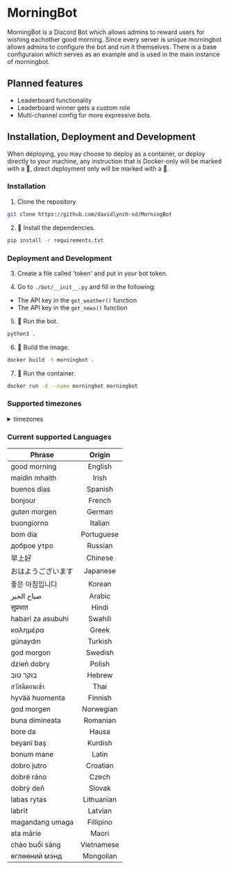 # MorningBot

MorningBot is a Discord Bot which allows admins to reward users for wishing eachother good morning. Since every server is unique morningbot allows admins to configure the bot and run it themselves. There is a base configuraion which serves as an example and is used in the main instance of morningbot. 

## Planned features
- Leaderboard functionality
- Leaderboard winner gets a custom role
- Multi-channel config for more expressive bots.

## Installation, Deployment and Development

When deploying, you may choose to deploy as a container, or deploy directly to your machine, any instruction that is Docker-only will be marked with a 🐳, direct deployment only will be marked with a 🚀.

### Installation
1. Clone the repository
```bash
git clone https://github.com/davidlynch-sd/MorningBot
```

2. 🚀 Install the dependencies.
```bash
pip install -r requirements.txt
```

### Deployment and Development

3. Create a file called 'token' and put in your bot token.

4. Go to `./bot/__init__.py` and fill in the following:
- The API key in the `get_weather()` function
- The API key in the `get_news()` function

5. 🚀 Run the bot.

```bash
python3 .
```

6. 🐳 Build the image.

```bash
docker build -t morningbot .
```

7. 🐳 Run the container.

```bash
docker run -d --name morningbot morningbot
```

### Supported timezones
<details>
<summary>timezones</summary>
<br>
['Africa/Abidjan', 'Africa/Accra', 'Africa/Addis_Ababa', 'Africa/Algiers', 'Africa/Asmara', 'Africa/Asmera', 'Africa/Bamako', 'Africa/Bangui', 'Africa/Banjul', 'Africa/Bissau', 'Africa/Blantyre', 'Africa/Brazzaville', 'Africa/Bujumbura', 'Africa/Cairo', 'Africa/Casablanca', 'Africa/Ceuta', 'Africa/Conakry', 'Africa/Dakar', 'Africa/Dar_es_Salaam', 'Africa/Djibouti', 'Africa/Douala', 'Africa/El_Aaiun', 'Africa/Freetown', 'Africa/Gaborone', 'Africa/Harare', 'Africa/Johannesburg', 'Africa/Juba', 'Africa/Kampala', 'Africa/Khartoum', 'Africa/Kigali', 'Africa/Kinshasa', 'Africa/Lagos', 'Africa/Libreville', 'Africa/Lome', 'Africa/Luanda', 'Africa/Lubumbashi', 'Africa/Lusaka', 'Africa/Malabo', 'Africa/Maputo', 'Africa/Maseru', 'Africa/Mbabane', 'Africa/Mogadishu', 'Africa/Monrovia', 'Africa/Nairobi', 'Africa/Ndjamena', 'Africa/Niamey', 'Africa/Nouakchott', 'Africa/Ouagadougou', 'Africa/Porto-Novo', 'Africa/Sao_Tome', 'Africa/Timbuktu', 'Africa/Tripoli', 'Africa/Tunis', 'Africa/Windhoek', 'America/Adak', 'America/Anchorage', 'America/Anguilla', 'America/Antigua', 'America/Araguaina', 'America/Argentina/Buenos_Aires', 'America/Argentina/Catamarca', 'America/Argentina/ComodRivadavia', 'America/Argentina/Cordoba', 'America/Argentina/Jujuy', 'America/Argentina/La_Rioja', 'America/Argentina/Mendoza', 'America/Argentina/Rio_Gallegos', 'America/Argentina/Salta', 'America/Argentina/San_Juan', 'America/Argentina/San_Luis', 'America/Argentina/Tucuman', 'America/Argentina/Ushuaia', 'America/Aruba', 'America/Asuncion', 'America/Atikokan', 'America/Atka', 'America/Bahia', 'America/Bahia_Banderas', 'America/Barbados', 'America/Belem', 'America/Belize', 'America/Blanc-Sablon', 'America/Boa_Vista', 'America/Bogota', 'America/Boise', 'America/Buenos_Aires', 'America/Cambridge_Bay', 'America/Campo_Grande', 'America/Cancun', 'America/Caracas', 'America/Catamarca', 'America/Cayenne', 'America/Cayman', 'America/Chicago', 'America/Chihuahua', 'America/Ciudad_Juarez', 'America/Coral_Harbour', 'America/Cordoba', 'America/Costa_Rica', 'America/Creston', 'America/Cuiaba', 'America/Curacao', 'America/Danmarkshavn', 'America/Dawson', 'America/Dawson_Creek', 'America/Denver', 'America/Detroit', 'America/Dominica', 'America/Edmonton', 'America/Eirunepe', 'America/El_Salvador', 'America/Ensenada', 'America/Fort_Nelson', 'America/Fort_Wayne', 'America/Fortaleza', 'America/Glace_Bay', 'America/Godthab', 'America/Goose_Bay', 'America/Grand_Turk', 'America/Grenada', 'America/Guadeloupe', 'America/Guatemala', 'America/Guayaquil', 'America/Guyana', 'America/Halifax', 'America/Havana', 'America/Hermosillo', 'America/Indiana/Indianapolis', 'America/Indiana/Knox', 'America/Indiana/Marengo', 'America/Indiana/Petersburg', 'America/Indiana/Tell_City', 'America/Indiana/Vevay', 'America/Indiana/Vincennes', 'America/Indiana/Winamac', 'America/Indianapolis', 'America/Inuvik', 'America/Iqaluit', 'America/Jamaica', 'America/Jujuy', 'America/Juneau', 'America/Kentucky/Louisville', 'America/Kentucky/Monticello', 'America/Knox_IN', 'America/Kralendijk', 'America/La_Paz', 'America/Lima', 'America/Los_Angeles', 'America/Louisville', 'America/Lower_Princes', 'America/Maceio', 'America/Managua', 'America/Manaus', 'America/Marigot', 'America/Martinique', 'America/Matamoros', 'America/Mazatlan', 'America/Mendoza', 'America/Menominee', 'America/Merida', 'America/Metlakatla', 'America/Mexico_City', 'America/Miquelon', 'America/Moncton', 'America/Monterrey', 'America/Montevideo', 'America/Montreal', 'America/Montserrat', 'America/Nassau', 'America/New_York', 'America/Nipigon', 'America/Nome', 'America/Noronha', 'America/North_Dakota/Beulah', 'America/North_Dakota/Center', 'America/North_Dakota/New_Salem', 'America/Nuuk', 'America/Ojinaga', 'America/Panama', 'America/Pangnirtung', 'America/Paramaribo', 'America/Phoenix', 'America/Port-au-Prince', 'America/Port_of_Spain', 'America/Porto_Acre', 'America/Porto_Velho', 'America/Puerto_Rico', 'America/Punta_Arenas', 'America/Rainy_River', 'America/Rankin_Inlet', 'America/Recife', 'America/Regina', 'America/Resolute', 'America/Rio_Branco', 'America/Rosario', 'America/Santa_Isabel', 'America/Santarem', 'America/Santiago', 'America/Santo_Domingo', 'America/Sao_Paulo', 'America/Scoresbysund', 'America/Shiprock', 'America/Sitka', 'America/St_Barthelemy', 'America/St_Johns', 'America/St_Kitts', 'America/St_Lucia', 'America/St_Thomas', 'America/St_Vincent', 'America/Swift_Current', 'America/Tegucigalpa', 'America/Thule', 'America/Thunder_Bay', 'America/Tijuana', 'America/Toronto', 'America/Tortola', 'America/Vancouver', 'America/Virgin', 'America/Whitehorse', 'America/Winnipeg', 'America/Yakutat', 'America/Yellowknife', 'Antarctica/Casey', 'Antarctica/Davis', 'Antarctica/DumontDUrville', 'Antarctica/Macquarie', 'Antarctica/Mawson', 'Antarctica/McMurdo', 'Antarctica/Palmer', 'Antarctica/Rothera', 'Antarctica/South_Pole', 'Antarctica/Syowa', 'Antarctica/Troll', 'Antarctica/Vostok', 'Arctic/Longyearbyen', 'Asia/Aden', 'Asia/Almaty', 'Asia/Amman', 'Asia/Anadyr', 'Asia/Aqtau', 'Asia/Aqtobe', 'Asia/Ashgabat', 'Asia/Ashkhabad', 'Asia/Atyrau', 'Asia/Baghdad', 'Asia/Bahrain', 'Asia/Baku', 'Asia/Bangkok', 'Asia/Barnaul', 'Asia/Beirut', 'Asia/Bishkek', 'Asia/Brunei', 'Asia/Calcutta', 'Asia/Chita', 'Asia/Choibalsan', 'Asia/Chongqing', 'Asia/Chungking', 'Asia/Colombo', 'Asia/Dacca', 'Asia/Damascus', 'Asia/Dhaka', 'Asia/Dili', 'Asia/Dubai', 'Asia/Dushanbe', 'Asia/Famagusta', 'Asia/Gaza', 'Asia/Harbin', 'Asia/Hebron', 'Asia/Ho_Chi_Minh', 'Asia/Hong_Kong', 'Asia/Hovd', 'Asia/Irkutsk', 'Asia/Istanbul', 'Asia/Jakarta', 'Asia/Jayapura', 'Asia/Jerusalem', 'Asia/Kabul', 'Asia/Kamchatka', 'Asia/Karachi', 'Asia/Kashgar', 'Asia/Kathmandu', 'Asia/Katmandu', 'Asia/Khandyga', 'Asia/Kolkata', 'Asia/Krasnoyarsk', 'Asia/Kuala_Lumpur', 'Asia/Kuching', 'Asia/Kuwait', 'Asia/Macao', 'Asia/Macau', 'Asia/Magadan', 'Asia/Makassar', 'Asia/Manila', 'Asia/Muscat', 'Asia/Nicosia', 'Asia/Novokuznetsk', 'Asia/Novosibirsk', 'Asia/Omsk', 'Asia/Oral', 'Asia/Phnom_Penh', 'Asia/Pontianak', 'Asia/Pyongyang', 'Asia/Qatar', 'Asia/Qostanay', 'Asia/Qyzylorda', 'Asia/Rangoon', 'Asia/Riyadh', 'Asia/Saigon', 'Asia/Sakhalin', 'Asia/Samarkand', 'Asia/Seoul', 'Asia/Shanghai', 'Asia/Singapore', 'Asia/Srednekolymsk', 'Asia/Taipei', 'Asia/Tashkent', 'Asia/Tbilisi', 'Asia/Tehran', 'Asia/Tel_Aviv', 'Asia/Thimbu', 'Asia/Thimphu', 'Asia/Tokyo', 'Asia/Tomsk', 'Asia/Ujung_Pandang', 'Asia/Ulaanbaatar', 'Asia/Ulan_Bator', 'Asia/Urumqi', 'Asia/Ust-Nera', 'Asia/Vientiane', 'Asia/Vladivostok', 'Asia/Yakutsk', 'Asia/Yangon', 'Asia/Yekaterinburg', 'Asia/Yerevan', 'Atlantic/Azores', 'Atlantic/Bermuda', 'Atlantic/Canary', 'Atlantic/Cape_Verde', 'Atlantic/Faeroe', 'Atlantic/Faroe', 'Atlantic/Jan_Mayen', 'Atlantic/Madeira', 'Atlantic/Reykjavik', 'Atlantic/South_Georgia', 'Atlantic/St_Helena', 'Atlantic/Stanley', 'Australia/ACT', 'Australia/Adelaide', 'Australia/Brisbane', 'Australia/Broken_Hill', 'Australia/Canberra', 'Australia/Currie', 'Australia/Darwin', 'Australia/Eucla', 'Australia/Hobart', 'Australia/LHI', 'Australia/Lindeman', 'Australia/Lord_Howe', 'Australia/Melbourne', 'Australia/NSW', 'Australia/North', 'Australia/Perth', 'Australia/Queensland', 'Australia/South', 'Australia/Sydney', 'Australia/Tasmania', 'Australia/Victoria', 'Australia/West', 'Australia/Yancowinna', 'Brazil/Acre', 'Brazil/DeNoronha', 'Brazil/East', 'Brazil/West', 'CET', 'CST6CDT', 'Canada/Atlantic', 'Canada/Central', 'Canada/Eastern', 'Canada/Mountain', 'Canada/Newfoundland', 'Canada/Pacific', 'Canada/Saskatchewan', 'Canada/Yukon', 'Chile/Continental', 'Chile/EasterIsland', 'Cuba', 'EET', 'EST', 'EST5EDT', 'Egypt', 'Eire', 'Etc/GMT', 'Etc/GMT+0', 'Etc/GMT+1', 'Etc/GMT+10', 'Etc/GMT+11', 'Etc/GMT+12', 'Etc/GMT+2', 'Etc/GMT+3', 'Etc/GMT+4', 'Etc/GMT+5', 'Etc/GMT+6', 'Etc/GMT+7', 'Etc/GMT+8', 'Etc/GMT+9', 'Etc/GMT-0', 'Etc/GMT-1', 'Etc/GMT-10', 'Etc/GMT-11', 'Etc/GMT-12', 'Etc/GMT-13', 'Etc/GMT-14', 'Etc/GMT-2', 'Etc/GMT-3', 'Etc/GMT-4', 'Etc/GMT-5', 'Etc/GMT-6', 'Etc/GMT-7', 'Etc/GMT-8', 'Etc/GMT-9', 'Etc/GMT0', 'Etc/Greenwich', 'Etc/UCT', 'Etc/UTC', 'Etc/Universal', 'Etc/Zulu', 'Europe/Amsterdam', 'Europe/Andorra', 'Europe/Astrakhan', 'Europe/Athens', 'Europe/Belfast', 'Europe/Belgrade', 'Europe/Berlin', 'Europe/Bratislava', 'Europe/Brussels', 'Europe/Bucharest', 'Europe/Budapest', 'Europe/Busingen', 'Europe/Chisinau', 'Europe/Copenhagen', 'Europe/Dublin', 'Europe/Gibraltar', 'Europe/Guernsey', 'Europe/Helsinki', 'Europe/Isle_of_Man', 'Europe/Istanbul', 'Europe/Jersey', 'Europe/Kaliningrad', 'Europe/Kiev', 'Europe/Kirov', 'Europe/Kyiv', 'Europe/Lisbon', 'Europe/Ljubljana', 'Europe/London', 'Europe/Luxembourg', 'Europe/Madrid', 'Europe/Malta', 'Europe/Mariehamn', 'Europe/Minsk', 'Europe/Monaco', 'Europe/Moscow', 'Europe/Nicosia', 'Europe/Oslo', 'Europe/Paris', 'Europe/Podgorica', 'Europe/Prague', 'Europe/Riga', 'Europe/Rome', 'Europe/Samara', 'Europe/San_Marino', 'Europe/Sarajevo', 'Europe/Saratov', 'Europe/Simferopol', 'Europe/Skopje', 'Europe/Sofia', 'Europe/Stockholm', 'Europe/Tallinn', 'Europe/Tirane', 'Europe/Tiraspol', 'Europe/Ulyanovsk', 'Europe/Uzhgorod', 'Europe/Vaduz', 'Europe/Vatican', 'Europe/Vienna', 'Europe/Vilnius', 'Europe/Volgograd', 'Europe/Warsaw', 'Europe/Zagreb', 'Europe/Zaporozhye', 'Europe/Zurich', 'GB', 'GB-Eire', 'GMT', 'GMT+0', 'GMT-0', 'GMT0', 'Greenwich', 'HST', 'Hongkong', 'Iceland', 'Indian/Antananarivo', 'Indian/Chagos', 'Indian/Christmas', 'Indian/Cocos', 'Indian/Comoro', 'Indian/Kerguelen', 'Indian/Mahe', 'Indian/Maldives', 'Indian/Mauritius', 'Indian/Mayotte', 'Indian/Reunion', 'Iran', 'Israel', 'Jamaica', 'Japan', 'Kwajalein', 'Libya', 'MET', 'MST', 'MST7MDT', 'Mexico/BajaNorte', 'Mexico/BajaSur', 'Mexico/General', 'NZ', 'NZ-CHAT', 'Navajo', 'PRC', 'PST8PDT', 'Pacific/Apia', 'Pacific/Auckland', 'Pacific/Bougainville', 'Pacific/Chatham', 'Pacific/Chuuk', 'Pacific/Easter', 'Pacific/Efate', 'Pacific/Enderbury', 'Pacific/Fakaofo', 'Pacific/Fiji', 'Pacific/Funafuti', 'Pacific/Galapagos', 'Pacific/Gambier', 'Pacific/Guadalcanal', 'Pacific/Guam', 'Pacific/Honolulu', 'Pacific/Johnston', 'Pacific/Kanton', 'Pacific/Kiritimati', 'Pacific/Kosrae', 'Pacific/Kwajalein', 'Pacific/Majuro', 'Pacific/Marquesas', 'Pacific/Midway', 'Pacific/Nauru', 'Pacific/Niue', 'Pacific/Norfolk', 'Pacific/Noumea', 'Pacific/Pago_Pago', 'Pacific/Palau', 'Pacific/Pitcairn', 'Pacific/Pohnpei', 'Pacific/Ponape', 'Pacific/Port_Moresby', 'Pacific/Rarotonga', 'Pacific/Saipan', 'Pacific/Samoa', 'Pacific/Tahiti', 'Pacific/Tarawa', 'Pacific/Tongatapu', 'Pacific/Truk', 'Pacific/Wake', 'Pacific/Wallis', 'Pacific/Yap', 'Poland', 'Portugal', 'ROC', 'ROK', 'Singapore', 'Turkey', 'UCT', 'US/Alaska', 'US/Aleutian', 'US/Arizona', 'US/Central', 'US/East-Indiana', 'US/Eastern', 'US/Hawaii', 'US/Indiana-Starke', 'US/Michigan', 'US/Mountain', 'US/Pacific', 'US/Samoa', 'UTC', 'Universal', 'W-SU', 'WET', 'Zulu']
</details>

### Current supported Languages

|      Phrase       |    Origin     |  
|-------------------|:-------------:|
| good morning      |  English      | 
| maidin mhaith     |  Irish        |  
| buenos días       |  Spanish      |
| bonjour           |  French       | 
| guten morgen      |  German       |  
| buongiorno        |  Italian      |
| bom dia           |  Portuguese   | 
| доброе утро       |  Russian      |  
| 早上好            |  Chinese      |
| おはようございます |  Japanese     | 
| 좋은 아침입니다    |  Korean       |  
| صباح الخير       |  Arabic       |
| सुप्रभात            |   Hindi       | 
| habari za asubuhi |  Swahili      |  
| καλημέρα          |  Greek        |
| günaydın          |  Turkish      | 
| god morgon        |  Swedish      |  
| dzień dobry       |  Polish       |
| בוקר טוב         |  Hebrew       | 
| สวัสดีตอนเช้า        |  Thai         |  
| hyvää huomenta    |  Finnish      |
| god morgen        |  Norwegian    | 
| buna dimineata    |  Romanian     |  
| bore da           |  Hausa        |
| beyanî baş        |  Kurdish      | 
| bonum mane        |  Latin        |  
| dobro jutro       |  Croatian     |
| dobré ráno        |  Czech        |  
| dobrý deň         |  Slovak       |
| labas rytas       |  Lithuanian   | 
| labrīt            |  Latvian      |  
| magandang umaga   |  Fillipino    |
| ata mārie         |  Maori        | 
| chào buổi sáng    |  Vietnamese   |  
| өглөөний мэнд     |  Mongolian    |
